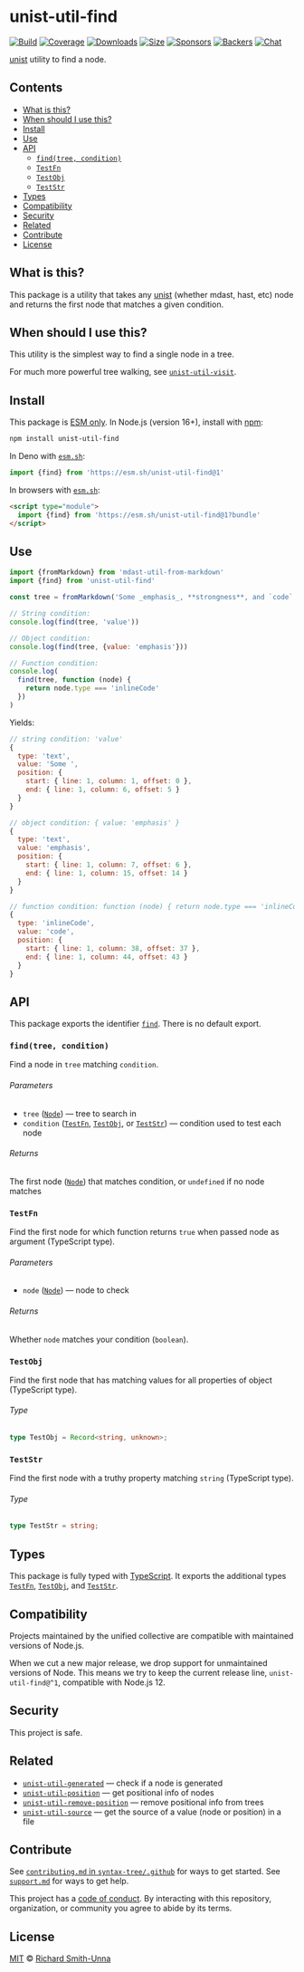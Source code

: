 # unist-util-find

[![Build][build-badge]][build]
[![Coverage][coverage-badge]][coverage]
[![Downloads][downloads-badge]][downloads]
[![Size][size-badge]][size]
[![Sponsors][sponsors-badge]][collective]
[![Backers][backers-badge]][collective]
[![Chat][chat-badge]][chat]

[unist][] utility to find a node.

## Contents

*   [What is this?](#what-is-this)
*   [When should I use this?](#when-should-i-use-this)
*   [Install](#install)
*   [Use](#use)
*   [API](#api)
    *   [`find(tree, condition)`](#findtree-condition)
    *   [`TestFn`](#testfn)
    *   [`TestObj`](#testobj)
    *   [`TestStr`](#teststr)
*   [Types](#types)
*   [Compatibility](#compatibility)
*   [Security](#security)
*   [Related](#related)
*   [Contribute](#contribute)
*   [License](#license)

## What is this?

This package is a utility that takes any [unist][] (whether mdast, hast, etc)
node and returns the first node that matches a given condition.

## When should I use this?

This utility is the simplest way to find a single node in a tree.

For much more powerful tree walking, see [`unist-util-visit`][visit].

## Install

This package is [ESM only][esm].
In Node.js (version 16+), install with [npm][]:

```sh
npm install unist-util-find
```

In Deno with [`esm.sh`][esmsh]:

```js
import {find} from 'https://esm.sh/unist-util-find@1'
```

In browsers with [`esm.sh`][esmsh]:

```html
<script type="module">
  import {find} from 'https://esm.sh/unist-util-find@1?bundle'
</script>
```

## Use

```js
import {fromMarkdown} from 'mdast-util-from-markdown'
import {find} from 'unist-util-find'

const tree = fromMarkdown('Some _emphasis_, **strongness**, and `code`.')

// String condition:
console.log(find(tree, 'value'))

// Object condition:
console.log(find(tree, {value: 'emphasis'}))

// Function condition:
console.log(
  find(tree, function (node) {
    return node.type === 'inlineCode'
  })
)
```

Yields:

```js
// string condition: 'value'
{
  type: 'text',
  value: 'Some ',
  position: {
    start: { line: 1, column: 1, offset: 0 },
    end: { line: 1, column: 6, offset: 5 }
  }
}

// object condition: { value: 'emphasis' }
{
  type: 'text',
  value: 'emphasis',
  position: {
    start: { line: 1, column: 7, offset: 6 },
    end: { line: 1, column: 15, offset: 14 }
  }
}

// function condition: function (node) { return node.type === 'inlineCode' }
{
  type: 'inlineCode',
  value: 'code',
  position: {
    start: { line: 1, column: 38, offset: 37 },
    end: { line: 1, column: 44, offset: 43 }
  }
}
```

## API

This package exports the identifier [`find`][api-find].
There is no default export.

### `find(tree, condition)`

Find a node in `tree` matching `condition`.

###### Parameters

*   `tree` ([`Node`][node])
    — tree to search in
*   `condition` ([`TestFn`][api-test-fn], [`TestObj`][api-test-obj], or
    [`TestStr`][api-test-str])
    — condition used to test each node

###### Returns

The first node ([`Node`][node]) that matches condition, or `undefined` if no
node matches

### `TestFn`

Find the first node for which function returns `true` when passed node as
argument (TypeScript type).

###### Parameters

*   `node` ([`Node`][node])
    — node to check

###### Returns

Whether `node` matches your condition (`boolean`).

### `TestObj`

Find the first node that has matching values for all properties of object
(TypeScript type).

###### Type

```ts
type TestObj = Record<string, unknown>;
```

### `TestStr`

Find the first node with a truthy property matching `string` (TypeScript type).

###### Type

```ts
type TestStr = string;
```

## Types

This package is fully typed with [TypeScript][].
It exports the additional types [`TestFn`][api-test-fn],
[`TestObj`][api-test-obj], and [`TestStr`][api-test-str].

## Compatibility

Projects maintained by the unified collective are compatible with maintained
versions of Node.js.

When we cut a new major release, we drop support for unmaintained versions of
Node.
This means we try to keep the current release line,
`unist-util-find@^1`, compatible with Node.js 12.

## Security

This project is safe.

## Related

*   [`unist-util-generated`](https://github.com/syntax-tree/unist-util-generated)
    — check if a node is generated
*   [`unist-util-position`](https://github.com/syntax-tree/unist-util-position)
    — get positional info of nodes
*   [`unist-util-remove-position`](https://github.com/syntax-tree/unist-util-remove-position)
    — remove positional info from trees
*   [`unist-util-source`](https://github.com/syntax-tree/unist-util-source)
    — get the source of a value (node or position) in a file

## Contribute

See [`contributing.md` in `syntax-tree/.github`][contributing] for ways to get
started.
See [`support.md`][support] for ways to get help.

This project has a [code of conduct][coc].
By interacting with this repository, organization, or community you agree to
abide by its terms.

## License

[MIT][license] © [Richard Smith-Unna][author]

<!-- Definition -->

[build-badge]: https://github.com/syntax-tree/unist-util-find/workflows/main/badge.svg

[build]: https://github.com/syntax-tree/unist-util-find/actions

[coverage-badge]: https://img.shields.io/codecov/c/github/syntax-tree/unist-util-find.svg

[coverage]: https://codecov.io/github/syntax-tree/unist-util-find

[downloads-badge]: https://img.shields.io/npm/dm/unist-util-find.svg

[downloads]: https://www.npmjs.com/package/unist-util-find

[size-badge]: https://img.shields.io/badge/dynamic/json?label=minzipped%20size&query=$.size.compressedSize&url=https://deno.bundlejs.com/?q=unist-util-find

[size]: https://bundlejs.com/?q=unist-util-find

[sponsors-badge]: https://opencollective.com/unified/sponsors/badge.svg

[backers-badge]: https://opencollective.com/unified/backers/badge.svg

[collective]: https://opencollective.com/unified

[chat-badge]: https://img.shields.io/badge/chat-discussions-success.svg

[chat]: https://github.com/syntax-tree/unist/discussions

[npm]: https://docs.npmjs.com/cli/install

[license]: license

[author]: https://twitter.com/blahah404

[esm]: https://gist.github.com/sindresorhus/a39789f98801d908bbc7ff3ecc99d99c

[esmsh]: https://esm.sh

[typescript]: https://www.typescriptlang.org

[contributing]: https://github.com/syntax-tree/.github/blob/main/contributing.md

[support]: https://github.com/syntax-tree/.github/blob/main/support.md

[coc]: https://github.com/syntax-tree/.github/blob/main/code-of-conduct.md

[unist]: https://github.com/syntax-tree/unist

[visit]: https://github.com/syntax-tree/unist-util-visit

[node]: https://github.com/syntax-tree/unist#node

[api-find]: #findtree-condition

[api-test-fn]: #testfn

[api-test-obj]: #testobj

[api-test-str]: #teststr
